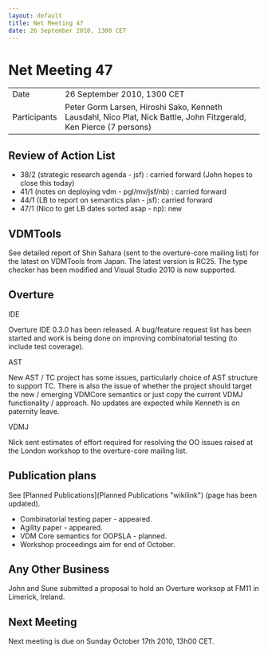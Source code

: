 ```yaml
---
layout: default
title: Net Meeting 47
date: 26 September 2010, 1300 CET
---
```



# Net Meeting 47

|||
|---|---|
| Date | 26 September 2010, 1300 CET |
| Participants | Peter Gorm Larsen, Hiroshi Sako, Kenneth Lausdahl, Nico Plat, Nick Battle, John Fitzgerald, Ken Pierce (7 persons) |

Review of Action List
---------------------

-   38/2 (strategic research agenda - jsf) : carried forward (John hopes
    to close this today)
-   41/1 (notes on deploying vdm - pgl/mv/jsf/nb) : carried forward
-   44/1 (LB to report on semantics plan - jsf): carried forward
-   47/1 (Nico to get LB dates sorted asap - np): new

VDMTools
--------

See detailed report of Shin Sahara (sent to the overture-core mailing
list) for the latest on VDMTools from Japan. The latest version is RC25.
The type checker has been modified and Visual Studio 2010 is now
supported.

Overture
--------

IDE

Overture IDE 0.3.0 has been released. A bug/feature request list has
been started and work is being done on improving combinatorial testing
(to include test coverage).

AST

New AST / TC project has some issues, particularly choice of AST
structure to support TC. There is also the issue of whether the project
should target the new / emerging VDMCore semantics or just copy the
current VDMJ functionality / approach. No updates are expected while
Kenneth is on paternity leave.

VDMJ

Nick sent estimates of effort required for resolving the OO issues
raised at the London workshop to the overture-core mailing list.

Publication plans
-----------------

See [Planned Publications](Planned Publications "wikilink") (page has
been updated).

-   Combinatorial testing paper - appeared.
-   Agility paper - appeared.
-   VDM Core semantics for OOPSLA - planned.
-   Workshop proceedings aim for end of October.

Any Other Business
------------------

John and Sune submitted a proposal to hold an Overture worksop at FM11
in Limerick, Ireland.

Next Meeting
------------

Next meeting is due on Sunday October 17th 2010, 13h00 CET.
